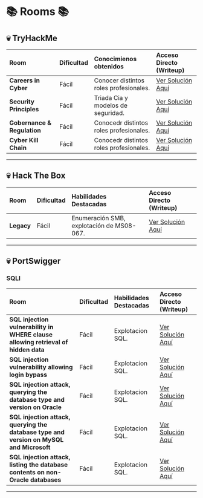 # 📚 Rooms 📚

## 💀 TryHackMe

| Room | Dificultad | Conocimienos obtenidos | Acceso Directo (Writeup) |
| :--- | :--- | :--- | :--- |
| **Careers in Cyber** | Fácil | Conocer distintos roles profesionales. | [Ver Solución Aquí](TryHackMe/Careers_in_Cyber.md) |
| **Security Principles** | Fácil | Triada Cia y modelos de seguridad. | [Ver Solución Aquí](TryHackMe/Security_Principles.md) |
| **Gobernance & Regulation** | Fácil | Conocedr distintos roles profesionales. | [Ver Solución Aquí](https://github.com/Lucas526-jpg/Rooms/blob/main/TryHackMe/Governance_%26_Regulation.md) |
| **Cyber Kill Chain** | Fácil | Conocedr distintos roles profesionales. | [Ver Solución Aquí](TryHackMe/Cyber_Kill_Chain.md) |
---

## 💀 Hack The Box

| Room | Dificultad | Habilidades Destacadas | Acceso Directo (Writeup) |
| :--- | :--- | :--- | :--- |
| **Legacy** | Fácil | Enumeración SMB, explotación de MS08-067. | [Ver Solución Aquí](HackTheBox/Legacy.md) |

---

## 💀 PortSwigger

### SQLI

| Room | Dificultad | Habilidades Destacadas | Acceso Directo (Writeup) |
| :--- | :--- | :--- | :--- |
| **SQL injection vulnerability in WHERE clause allowing retrieval of hidden data** | Fácil | Explotacion SQL. | [Ver Solución Aquí](HackTheBox/SQLI0.md) |
| **SQL injection vulnerability allowing login bypass** | Fácil | Explotacion SQL. | [Ver Solución Aquí](HackTheBox/SQLI1.md) |
| **SQL injection attack, querying the database type and version on Oracle** | Fácil | Explotacion SQL. | [Ver Solución Aquí](PortSwigger/SQLI2.md) |
| **SQL injection attack, querying the database type and version on MySQL and Microsoft** | Fácil | Explotacion SQL. | [Ver Solución Aquí](PortSwigger/SQLI3.md) |
| **SQL injection attack, listing the database contents on non-Oracle databases** | Fácil | Explotacion SQL. | [Ver Solución Aquí](PortSwigger/SQLI4.md) |

---

